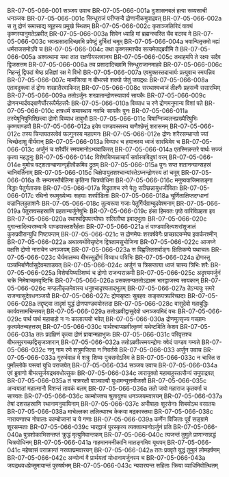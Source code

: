BR-07-05-066-001	सञ्जय उवाच
BR-07-05-066-001a	दुःशासनबलं हत्वा सव्यसाची धनञ्जयः
BR-07-05-066-001c	सिन्धुराजं परीप्सन्वै द्रोणानीकमुपाद्रवत्
BR-07-05-066-002a	स तु द्रोणं समासाद्य व्यूहस्य प्रमुखे स्थितम्
BR-07-05-066-002c	कृताञ्जलिरिदं वाक्यं कृष्णस्यानुमतेऽब्रवीत्
BR-07-05-066-003a	शिवेन ध्याहि मां ब्रह्मन्स्वस्ति चैव वदस्व मे
BR-07-05-066-003c	भवत्प्रसादादिच्छामि प्रवेष्टुं दुर्भिदां चमूम्
BR-07-05-066-004a	भवान्पितृसमो मह्यं धर्मराजसमोऽपि च
BR-07-05-066-004c	तथा कृष्णसमश्चैव सत्यमेतद्ब्रवीमि ते
BR-07-05-066-005a	अश्वत्थामा यथा तात रक्षणीयस्तवानघ
BR-07-05-066-005c	तथाहमपि ते रक्ष्यः सदैव द्विजसत्तम
BR-07-05-066-006a	तव प्रसादादिच्छामि सिन्धुराजानमाहवे
BR-07-05-066-006c	निहन्तुं द्विपदां श्रेष्ठ प्रतिज्ञां रक्ष मे विभो
BR-07-05-066-007a	एवमुक्तस्तदाचार्यः प्रत्युवाच स्मयन्निव
BR-07-05-066-007c	मामजित्वा न बीभत्सो शक्यो जेतुं जयद्रथः
BR-07-05-066-008a	एतावदुक्त्वा तं द्रोणः शरव्रातैरवाकिरत्
BR-07-05-066-008c	सरथाश्वध्वजं तीक्ष्णैः प्रहसन्वै ससारथिम्
BR-07-05-066-009a	ततोऽर्जुनः शरव्रातान्द्रोणस्यावार्य सायकैः
BR-07-05-066-009c	द्रोणमभ्यर्दयद्बाणैर्घोररूपैर्महत्तरैः
BR-07-05-066-010a	विव्याध च रणे द्रोणमनुमान्य विशां पते
BR-07-05-066-010c	क्षत्रधर्मं समास्थाय नवभिः सायकैः पुनः
BR-07-05-066-011a	तस्येषूनिषुभिश्छित्त्वा द्रोणो विव्याध तावुभौ
BR-07-05-066-011c	विषाग्निज्वलनप्रख्यैरिषुभिः कृष्णपाण्डवौ
BR-07-05-066-012a	इयेष पाण्डवस्तस्य बाणैश्छेत्तुं शरासनम्
BR-07-05-066-012c	तस्य चिन्तयतस्त्वेवं फल्गुनस्य महात्मनः
BR-07-05-066-012e	द्रोणः शरैरसम्भ्रान्तो ज्यां चिच्छेदाशु वीर्यवान्
BR-07-05-066-013a	विव्याध च हयानस्य ध्वजं सारथिमेव च
BR-07-05-066-013c	अर्जुनं च शरैर्वीरं स्मयमानोऽभ्यवाकिरत्
BR-07-05-066-014a	एतस्मिन्नन्तरे पार्थः सज्जं कृत्वा महद्धनुः
BR-07-05-066-014c	विशेषयिष्यन्नाचार्यं सर्वास्त्रविदुषां वरम्
BR-07-05-066-014e	मुमोच षट्शतान्बाणान्गृहीत्वैकमिव द्रुतम्
BR-07-05-066-015a	पुनः सप्त शतानन्यान्सहस्रं चानिवर्तिनाम्
BR-07-05-066-015c	चिक्षेपायुतशश्चान्यांस्तेऽघ्नन्द्रोणस्य तां चमूम्
BR-07-05-066-016a	तैः सम्यगस्तैर्बलिना कृतिना चित्रयोधिना
BR-07-05-066-016c	मनुष्यवाजिमातङ्गा विद्धाः पेतुर्गतासवः
BR-07-05-066-017a	विद्रुताश्च रणे पेतुः सञ्छिन्नायुधजीविताः
BR-07-05-066-017c	रथिनो रथमुख्येभ्यः सहयाः शरपीडिताः
BR-07-05-066-018a	चूर्णिताक्षिप्तदग्धानां वज्रानिलहुताशनैः
BR-07-05-066-018c	तुल्यरूपा गजाः पेतुर्गिर्यग्राम्बुदवेश्मनाम्
BR-07-05-066-019a	पेतुरश्वसहस्राणि प्रहतान्यर्जुनेषुभिः
BR-07-05-066-019c	हंसा हिमवतः पृष्ठे वारिविप्रहता इव
BR-07-05-066-020a	रथाश्वद्विपपत्त्योघाः सलिलौघा इवाद्भुताः
BR-07-05-066-020c	युगान्तादित्यरश्म्याभैः पाण्डवास्तशरैर्हताः
BR-07-05-066-021a	तं पाण्डवादित्यशरांशुजालं कुरुप्रवीरान्युधि निष्टपन्तम्
BR-07-05-066-021c	स द्रोणमेघः शरवर्षवेगैः प्राच्छादयन्मेघ इवार्करश्मीन्
BR-07-05-066-022a	अथात्यर्थविसृष्टेन द्विषतामसुभोजिना
BR-07-05-066-022c	आजघ्ने वक्षसि द्रोणो नाराचेन धनञ्जयम्
BR-07-05-066-023a	स विह्वलितसर्वाङ्गः क्षितिकम्पे यथाचलः
BR-07-05-066-023c	धैर्यमालम्ब्य बीभत्सुर्द्रोणं विव्याध पत्रिभिः
BR-07-05-066-024a	द्रोणस्तु पञ्चभिर्बाणैर्वासुदेवमताडयत्
BR-07-05-066-024c	अर्जुनं च त्रिसप्तत्या ध्वजं चास्य त्रिभिः शरैः
BR-07-05-066-025a	विशेषयिष्यञ्शिष्यं च द्रोणो राजन्पराक्रमी
BR-07-05-066-025c	अदृश्यमर्जुनं चक्रे निमेषाच्छरवृष्टिभिः
BR-07-05-066-026a	प्रसक्तान्पततोऽद्राक्ष्म भारद्वाजस्य सायकान्
BR-07-05-066-026c	मण्डलीकृतमेवास्य धनुश्चादृश्यताद्भुतम्
BR-07-05-066-027a	तेऽभ्ययुः समरे राजन्वासुदेवधनञ्जयौ
BR-07-05-066-027c	द्रोणसृष्टाः सुबहवः कङ्कपत्रपरिच्छदाः
BR-07-05-066-028a	तद्दृष्ट्वा तादृशं युद्धं द्रोणपाण्डवयोस्तदा
BR-07-05-066-028c	वासुदेवो महाबुद्धिः कार्यवत्तामचिन्तयत्
BR-07-05-066-029a	ततोऽब्रवीद्वासुदेवो धनञ्जयमिदं वचः
BR-07-05-066-029c	पार्थ पार्थ महाबाहो न नः कालात्ययो भवेत्
BR-07-05-066-030a	द्रोणमुत्सृज्य गच्छामः कृत्यमेतन्महत्तरम्
BR-07-05-066-030c	पार्थश्चाप्यब्रवीत्कृष्णं यथेष्टमिति केशव
BR-07-05-066-031a	ततः प्रदक्षिणं कृत्वा द्रोणं प्रायान्महाभुजः
BR-07-05-066-031c	परिवृत्तश्च बीभत्सुरगच्छद्विसृजञ्शरान्
BR-07-05-066-032a	ततोऽब्रवीत्स्मयन्द्रोणः क्वेदं पाण्डव गम्यते
BR-07-05-066-032c	ननु नाम रणे शत्रुमजित्वा न निवर्तसे
BR-07-05-066-033	अर्जुन उवाच
BR-07-05-066-033a	गुरुर्भवान्न मे शत्रुः शिष्यः पुत्रसमोऽस्मि ते
BR-07-05-066-033c	न चास्ति स पुमाँल्लोके यस्त्वां युधि पराजयेत्
BR-07-05-066-034	सञ्जय उवाच
BR-07-05-066-034a	एवं ब्रुवाणो बीभत्सुर्जयद्रथवधोत्सुकः
BR-07-05-066-034c	त्वरायुक्तो महाबाहुस्तत्सैन्यं समुपाद्रवत्
BR-07-05-066-035a	तं चक्ररक्षौ पाञ्चाल्यौ युधामन्यूत्तमौजसौ
BR-07-05-066-035c	अन्वयातां महात्मानौ विशन्तं तावकं बलम्
BR-07-05-066-036a	ततो जयो महाराज कृतवर्मा च सात्त्वतः
BR-07-05-066-036c	काम्बोजश्च श्रुतायुश्च धनञ्जयमवारयन्
BR-07-05-066-037a	तेषां दशसहस्राणि रथानामनुयायिनाम्
BR-07-05-066-037c	अभीषाहाः शूरसेनाः शिबयोऽथ वसातयः
BR-07-05-066-038a	माचेल्लका ललित्थाश्च केकया मद्रकास्तथा
BR-07-05-066-038c	नारायणाश्च गोपालाः काम्बोजानां च ये गणाः
BR-07-05-066-039a	कर्णेन विजिताः पूर्वं सङ्ग्रामे शूरसम्मताः
BR-07-05-066-039c	भारद्वाजं पुरस्कृत्य त्यक्तात्मानोऽर्जुनं प्रति
BR-07-05-066-040a	पुत्रशोकाभिसन्तप्तं क्रुद्धं मृत्युमिवान्तकम्
BR-07-05-066-040c	त्यजन्तं तुमुले प्राणान्सन्नद्धं चित्रयोधिनम्
BR-07-05-066-041a	गाहमानमनीकानि मातङ्गमिव यूथपम्
BR-07-05-066-041c	महेष्वासं पराक्रान्तं नरव्याघ्रमवारयन्
BR-07-05-066-042a	ततः प्रववृते युद्धं तुमुलं लोमहर्षणम्
BR-07-05-066-042c	अन्योन्यं वै प्रार्थयतां योधानामर्जुनस्य च
BR-07-05-066-043a	जयद्रथवधप्रेप्सुमायान्तं पुरुषर्षभम्
BR-07-05-066-043c	न्यवारयन्त सहिताः क्रिया व्याधिमिवोत्थितम्
